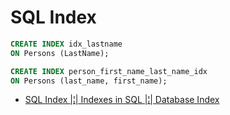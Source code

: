 # SQL Index

```sql
CREATE INDEX idx_lastname
ON Persons (LastName);
```

```sql
CREATE INDEX person_first_name_last_name_idx
ON Persons (last_name, first_name);
```

- [SQL Index |¦| Indexes in SQL |¦| Database Index](https://youtu.be/fsG1XaZEa78?si=Xx5ce3Y5PAU5bpPz)
